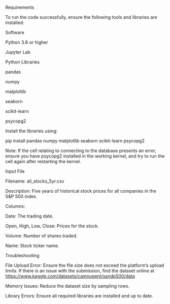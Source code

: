 Requirements

To run the code successfully, ensure the following tools and libraries are installed:

Software

Python 3.8 or higher

Jupyter Lab

Python Libraries

pandas

numpy

matplotlib

seaborn

scikit-learn

psycopg2

Install the libraries using:

pip install pandas numpy matplotlib seaborn scikit-learn psycopg2

Note: If the cell relating to connecting to the database presents an error, ensure you have psycopg2 installed in the working kernel, and try to run the cell again after restarting the kernel.


Input File

Filename: all_stocks_5yr.csv

Description: Five years of historical stock prices for all companies in the S&P 500 index.

Columns:

Date: The trading date.

Open, High, Low, Close: Prices for the stock.

Volume: Number of shares traded.

Name: Stock ticker name.


Troubleshooting

File Upload Error: Ensure the file size does not exceed the platform’s upload limits.
If there is an issue with the submission, find the dataset online at https://www.kaggle.com/datasets/camnugent/sandp500/data

Memory Issues: Reduce the dataset size by sampling rows.

Library Errors: Ensure all required libraries are installed and up to date.



